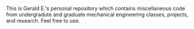 This is Gerald E.'s personal repository which contains miscellaneous code from undergradute and graduate mechanical engineering classes, projects, and research. Feel free to use.

